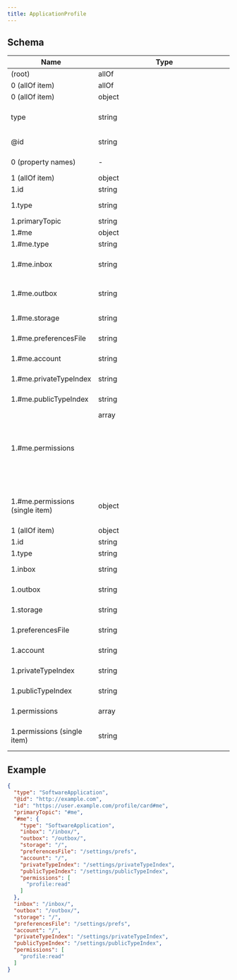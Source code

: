 ```yaml
---
title: ApplicationProfile
---
```

## Schema

| Name | Type | Description |
|---|---|---|
| (root) | allOf | - |
| 0 (allOf item) | allOf | - |
| 0 (allOf item) | object | - |
| type | string | pattern (`^[A-Z][a-zA-Z0-9]+$`) The item type (Linked-Data @type) |
| @id | string | format (`uri`) the liked data uri for the Thing |
| 0 (property names) | - | pattern (`^[a-z@$][a-zA-Z0-9-_]+$`)  |
| 1 (allOf item) | object | a solid profile document |
| 1.id | string | format (`uri`)  |
| 1.type | string | allowed (`"PersonalProfileDocument"`)  |
| 1.primaryTopic | string | default (`"#me"`)  |
| 1.#me | object | - |
| 1.#me.type | string | - |
| 1.#me.inbox | string | default (`"/inbox/"`) URI to your Linked-Data-Notifications Inbox |
| 1.#me.outbox | string | default (`"/outbox/"`) URI to your Linked-Data-Notifications Outbox |
| 1.#me.storage | string | default (`"/"`) URI to your storage root. |
| 1.#me.preferencesFile | string | URI to shared application prefs. |
| 1.#me.account | string | discoverable solid:account root |
| 1.#me.privateTypeIndex | string | type index for your private use |
| 1.#me.publicTypeIndex | string | shared, discoverable type index |
| 1.#me.permissions | array<object> | Permissions required by an linked-data application or service. |
| 1.#me.permissions (single item) | object | allowed (`"profile:read"`, `"profile:write"`, `"lead"`, `"contact"`, `"website:events"`)  |
| 1 (allOf item) | object | - |
| 1.id | string | format (`uri`)  |
| 1.type | string | - |
| 1.inbox | string | discoverable uri to your LDN inbox |
| 1.outbox | string | discoverable uri to your LDN outbox |
| 1.storage | string | uri to your linked-data storage root |
| 1.preferencesFile | string | discoverable uri for shared application preferences |
| 1.account | string | discoverable solid:account root |
| 1.privateTypeIndex | string | type index for your private use |
| 1.publicTypeIndex | string | shared, discoverable type index |
| 1.permissions | array<string> | the subscription types required by your service. |
| 1.permissions (single item) | string | allowed (`"profile:read"`, `"contact"`, `"lead"`, `"listing"`)  |

## Example



```json
{
  "type": "SoftwareApplication",
  "@id": "http://example.com",
  "id": "https://user.example.com/profile/card#me",
  "primaryTopic": "#me",
  "#me": {
    "type": "SoftwareApplication",
    "inbox": "/inbox/",
    "outbox": "/outbox/",
    "storage": "/",
    "preferencesFile": "/settings/prefs",
    "account": "/",
    "privateTypeIndex": "/settings/privateTypeIndex",
    "publicTypeIndex": "/settings/publicTypeIndex",
    "permissions": [
      "profile:read"
    ]
  },
  "inbox": "/inbox/",
  "outbox": "/outbox/",
  "storage": "/",
  "preferencesFile": "/settings/prefs",
  "account": "/",
  "privateTypeIndex": "/settings/privateTypeIndex",
  "publicTypeIndex": "/settings/publicTypeIndex",
  "permissions": [
    "profile:read"
  ]
}
```
